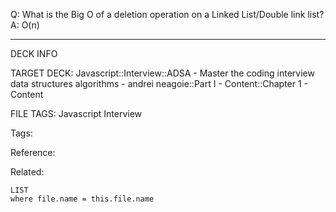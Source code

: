 Q: What is the Big O of a deletion operation on a Linked List/Double link list?
A: O(n)
<!--ID: 1689972344712-->



---

DECK INFO

TARGET DECK: Javascript::Interview::ADSA - Master the coding interview data structures algorithms - andrei neagoie::Part I - Content::Chapter 1 - Content

FILE TAGS: Javascript Interview

Tags:

Reference:

Related:

```dataview
LIST
where file.name = this.file.name
```
